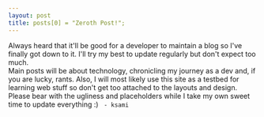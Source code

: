 ```yaml
---
layout: post
title: posts[0] = "Zeroth Post!";
---
```


Always heard that it'll be good for a developer to maintain a blog so I've finally got down to it. I'll try my best to update regularly but don't expect too much.  
Main posts will be about technology, chronicling my journey as a dev and, if you are lucky, rants. Also, I will most likely use this site as a testbed for learning web stuff so don't get too attached to the layouts and design.  
Please bear with the ugliness and placeholders while I take my own sweet time to update everything :)  ` - ksami`
